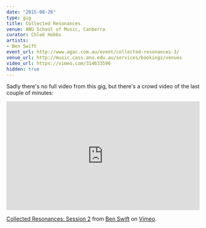 ```yaml
---
date: "2015-08-26"
type: gig
title: Collected Resonances
venue: ANU School of Music, Canberra
curator: Chloë Hobbs
artists:
- Ben Swift
event_url: http://www.agac.com.au/event/collected-resonances-3/
venue_url: http://music.cass.anu.edu.au/services/bookings/venues
video_url: https://vimeo.com/314633596
hidden: true
---
```


Sadly there's no full video from this gig, but there's a crowd video of the last
couple of minutes:

<div style="padding:56.25% 0 0 0;position:relative;"><iframe src="https://player.vimeo.com/video/314633596?color=be2edd" style="position:absolute;top:0;left:0;width:100%;height:100%;" frameborder="0" webkitallowfullscreen mozallowfullscreen allowfullscreen></iframe></div><script src="https://player.vimeo.com/api/player.js"></script>
<p><a href="https://vimeo.com/314633596">Collected Resonances: Session 2</a> from <a href="https://vimeo.com/benswift">Ben Swift</a> on <a href="https://vimeo.com">Vimeo</a>.</p>
